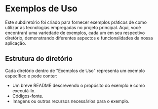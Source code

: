 # Exemplos de Uso

Este subdiretório foi criado para fornecer exemplos práticos de como utilizar as tecnologias empregadas no projeto principal. Aqui, você encontrará uma variedade de exemplos, cada um em seu respectivo diretório, demonstrando diferentes aspectos e funcionalidades da nossa aplicação.

## Estrutura do diretório

Cada diretório dentro de "Exemplos de Uso" representa um exemplo específico e pode conter:

- Um breve README descrevendo o propósito do exemplo e como executá-lo.
- Códigos-fonte.
- Imagens ou outros recursos necessários para o exemplo.
